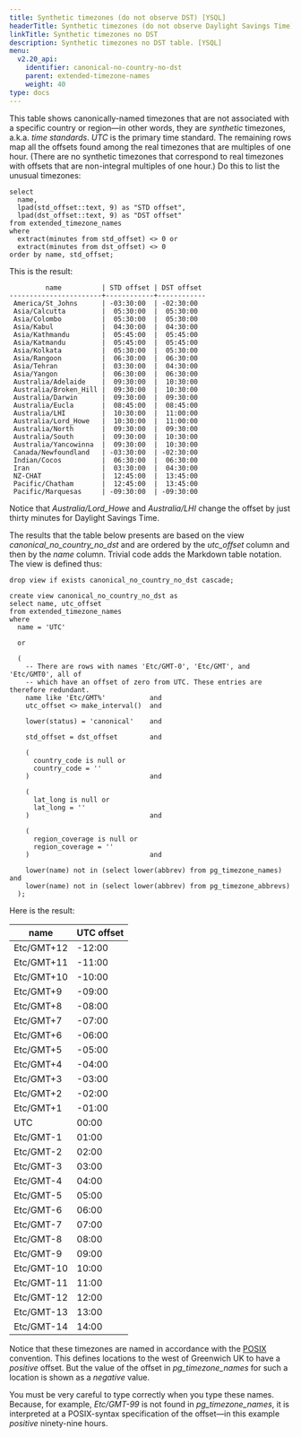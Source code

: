 ```yaml
---
title: Synthetic timezones (do not observe DST) [YSQL]
headerTitle: Synthetic timezones (do not observe Daylight Savings Time)
linkTitle: Synthetic timezones no DST
description: Synthetic timezones no DST table. [YSQL]
menu:
  v2.20_api:
    identifier: canonical-no-country-no-dst
    parent: extended-timezone-names
    weight: 40
type: docs
---
```


This table shows canonically-named timezones that are not associated with a specific country or region—in other words, they are _synthetic_ timezones, a.k.a. _time standards_. _UTC_ is the primary time standard. The remaining rows map all the offsets found among the real timezones that are multiples of one hour. (There are no synthetic timezones that correspond to real timezones with offsets that are non-integral multiples of one hour.) Do this to list the unusual timezones:

```plpgsql
select
  name,
  lpad(std_offset::text, 9) as "STD offset",
  lpad(dst_offset::text, 9) as "DST offset"
from extended_timezone_names
where
  extract(minutes from std_offset) <> 0 or
  extract(minutes from dst_offset) <> 0
order by name, std_offset;
```

This is the result:

```output
         name          | STD offset | DST offset
-----------------------+------------+------------
 America/St_Johns      | -03:30:00  | -02:30:00
 Asia/Calcutta         |  05:30:00  |  05:30:00
 Asia/Colombo          |  05:30:00  |  05:30:00
 Asia/Kabul            |  04:30:00  |  04:30:00
 Asia/Kathmandu        |  05:45:00  |  05:45:00
 Asia/Katmandu         |  05:45:00  |  05:45:00
 Asia/Kolkata          |  05:30:00  |  05:30:00
 Asia/Rangoon          |  06:30:00  |  06:30:00
 Asia/Tehran           |  03:30:00  |  04:30:00
 Asia/Yangon           |  06:30:00  |  06:30:00
 Australia/Adelaide    |  09:30:00  |  10:30:00
 Australia/Broken_Hill |  09:30:00  |  10:30:00
 Australia/Darwin      |  09:30:00  |  09:30:00
 Australia/Eucla       |  08:45:00  |  08:45:00
 Australia/LHI         |  10:30:00  |  11:00:00
 Australia/Lord_Howe   |  10:30:00  |  11:00:00
 Australia/North       |  09:30:00  |  09:30:00
 Australia/South       |  09:30:00  |  10:30:00
 Australia/Yancowinna  |  09:30:00  |  10:30:00
 Canada/Newfoundland   | -03:30:00  | -02:30:00
 Indian/Cocos          |  06:30:00  |  06:30:00
 Iran                  |  03:30:00  |  04:30:00
 NZ-CHAT               |  12:45:00  |  13:45:00
 Pacific/Chatham       |  12:45:00  |  13:45:00
 Pacific/Marquesas     | -09:30:00  | -09:30:00
```

Notice that _Australia/Lord_Howe_ and _Australia/LHI_ change the offset by just thirty minutes for Daylight Savings Time.

The results that the table below presents are based on the view _canonical_no_country_no_dst_ and are ordered by the _utc_offset_ column and then by the _name_ column. Trivial code adds the Markdown table notation. The view is defined thus:

```plpgsql
drop view if exists canonical_no_country_no_dst cascade;

create view canonical_no_country_no_dst as
select name, utc_offset
from extended_timezone_names
where
  name = 'UTC'

  or

  (
    -- There are rows with names 'Etc/GMT-0', 'Etc/GMT', and 'Etc/GMT0', all of
    -- which have an offset of zero from UTC. These entries are therefore redundant.
    name like 'Etc/GMT%'           and
    utc_offset <> make_interval()  and

    lower(status) = 'canonical'    and

    std_offset = dst_offset        and

    (
      country_code is null or
      country_code = ''
    )                              and

    (
      lat_long is null or
      lat_long = ''
    )                              and

    (
      region_coverage is null or
      region_coverage = ''
    )                              and

    lower(name) not in (select lower(abbrev) from pg_timezone_names) and
    lower(name) not in (select lower(abbrev) from pg_timezone_abbrevs)
  );
```

Here is the result:

| name                             | UTC offset |
| ----                             | ---------- |
| Etc/GMT+12                       | -12:00     |
| Etc/GMT+11                       | -11:00     |
| Etc/GMT+10                       | -10:00     |
| Etc/GMT+9                        | -09:00     |
| Etc/GMT+8                        | -08:00     |
| Etc/GMT+7                        | -07:00     |
| Etc/GMT+6                        | -06:00     |
| Etc/GMT+5                        | -05:00     |
| Etc/GMT+4                        | -04:00     |
| Etc/GMT+3                        | -03:00     |
| Etc/GMT+2                        | -02:00     |
| Etc/GMT+1                        | -01:00     |
| UTC                              |  00:00     |
| Etc/GMT-1                        |  01:00     |
| Etc/GMT-2                        |  02:00     |
| Etc/GMT-3                        |  03:00     |
| Etc/GMT-4                        |  04:00     |
| Etc/GMT-5                        |  05:00     |
| Etc/GMT-6                        |  06:00     |
| Etc/GMT-7                        |  07:00     |
| Etc/GMT-8                        |  08:00     |
| Etc/GMT-9                        |  09:00     |
| Etc/GMT-10                       |  10:00     |
| Etc/GMT-11                       |  11:00     |
| Etc/GMT-12                       |  12:00     |
| Etc/GMT-13                       |  13:00     |
| Etc/GMT-14                       |  14:00     |

Notice that these timezones are named in accordance with the [POSIX](https://www.postgresql.org/docs/11/datetime-posix-timezone-specs.html) convention. This defines locations to the west of Greenwich UK to have a _positive_ offset. But the value of the offset in _pg_timezone_names_ for such a location is shown as a _negative_ value.

You must be very careful to type correctly when you type these names. Because, for example, _Etc/GMT-99_ is not found in _pg_timezone_names_, it is interpreted at a POSIX-syntax specification of the offset—in this example _positive_ ninety-nine hours.
